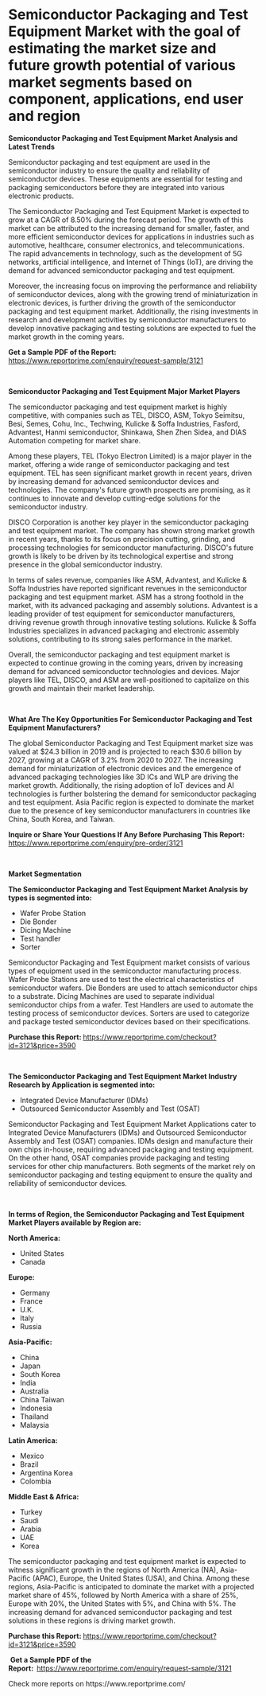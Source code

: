 <p><h1>Semiconductor Packaging and Test Equipment Market with the goal of estimating the market size and future growth potential of various market segments based on component, applications, end user and region</h1></p><p><strong>Semiconductor Packaging and Test Equipment Market Analysis and Latest Trends</strong></p>
<p><p>Semiconductor packaging and test equipment are used in the semiconductor industry to ensure the quality and reliability of semiconductor devices. These equipments are essential for testing and packaging semiconductors before they are integrated into various electronic products.</p><p>The Semiconductor Packaging and Test Equipment Market is expected to grow at a CAGR of 8.50% during the forecast period. The growth of this market can be attributed to the increasing demand for smaller, faster, and more efficient semiconductor devices for applications in industries such as automotive, healthcare, consumer electronics, and telecommunications. The rapid advancements in technology, such as the development of 5G networks, artificial intelligence, and Internet of Things (IoT), are driving the demand for advanced semiconductor packaging and test equipment.</p><p>Moreover, the increasing focus on improving the performance and reliability of semiconductor devices, along with the growing trend of miniaturization in electronic devices, is further driving the growth of the semiconductor packaging and test equipment market. Additionally, the rising investments in research and development activities by semiconductor manufacturers to develop innovative packaging and testing solutions are expected to fuel the market growth in the coming years.</p></p>
<p><strong>Get a Sample PDF of the Report:&nbsp;</strong> <a href="https://www.reportprime.com/enquiry/request-sample/3121">https://www.reportprime.com/enquiry/request-sample/3121</a></p>
<p>&nbsp;</p>
<p><strong>Semiconductor Packaging and Test Equipment Major Market Players</strong></p>
<p><p>The semiconductor packaging and test equipment market is highly competitive, with companies such as TEL, DISCO, ASM, Tokyo Seimitsu, Besi, Semes, Cohu, Inc., Techwing, Kulicke & Soffa Industries, Fasford, Advantest, Hanmi semiconductor, Shinkawa, Shen Zhen Sidea, and DIAS Automation competing for market share.</p><p>Among these players, TEL (Tokyo Electron Limited) is a major player in the market, offering a wide range of semiconductor packaging and test equipment. TEL has seen significant market growth in recent years, driven by increasing demand for advanced semiconductor devices and technologies. The company's future growth prospects are promising, as it continues to innovate and develop cutting-edge solutions for the semiconductor industry.</p><p>DISCO Corporation is another key player in the semiconductor packaging and test equipment market. The company has shown strong market growth in recent years, thanks to its focus on precision cutting, grinding, and processing technologies for semiconductor manufacturing. DISCO's future growth is likely to be driven by its technological expertise and strong presence in the global semiconductor industry.</p><p>In terms of sales revenue, companies like ASM, Advantest, and Kulicke & Soffa Industries have reported significant revenues in the semiconductor packaging and test equipment market. ASM has a strong foothold in the market, with its advanced packaging and assembly solutions. Advantest is a leading provider of test equipment for semiconductor manufacturers, driving revenue growth through innovative testing solutions. Kulicke & Soffa Industries specializes in advanced packaging and electronic assembly solutions, contributing to its strong sales performance in the market.</p><p>Overall, the semiconductor packaging and test equipment market is expected to continue growing in the coming years, driven by increasing demand for advanced semiconductor technologies and devices. Major players like TEL, DISCO, and ASM are well-positioned to capitalize on this growth and maintain their market leadership.</p></p>
<p>&nbsp;</p>
<p><strong>What Are The Key Opportunities For Semiconductor Packaging and Test Equipment Manufacturers?</strong></p>
<p><p>The global Semiconductor Packaging and Test Equipment market size was valued at $24.3 billion in 2019 and is projected to reach $30.6 billion by 2027, growing at a CAGR of 3.2% from 2020 to 2027. The increasing demand for miniaturization of electronic devices and the emergence of advanced packaging technologies like 3D ICs and WLP are driving the market growth. Additionally, the rising adoption of IoT devices and AI technologies is further bolstering the demand for semiconductor packaging and test equipment. Asia Pacific region is expected to dominate the market due to the presence of key semiconductor manufacturers in countries like China, South Korea, and Taiwan.</p></p>
<p><strong>Inquire or Share Your Questions If Any Before Purchasing This Report:</strong> <a href="https://www.reportprime.com/enquiry/pre-order/3121">https://www.reportprime.com/enquiry/pre-order/3121</a></p>
<p>&nbsp;</p>
<p><strong>Market Segmentation</strong></p>
<p><strong>The Semiconductor Packaging and Test Equipment Market Analysis by types is segmented into:</strong></p>
<p><ul><li>Wafer Probe Station</li><li>Die Bonder</li><li>Dicing Machine</li><li>Test handler</li><li>Sorter</li></ul></p>
<p><p>Semiconductor Packaging and Test Equipment market consists of various types of equipment used in the semiconductor manufacturing process. Wafer Probe Stations are used to test the electrical characteristics of semiconductor wafers. Die Bonders are used to attach semiconductor chips to a substrate. Dicing Machines are used to separate individual semiconductor chips from a wafer. Test Handlers are used to automate the testing process of semiconductor devices. Sorters are used to categorize and package tested semiconductor devices based on their specifications.</p></p>
<p><strong>Purchase this Report:&nbsp;</strong><a href="https://www.reportprime.com/checkout?id=3121&price=3590">https://www.reportprime.com/checkout?id=3121&price=3590</a></p>
<p>&nbsp;</p>
<p><strong>The Semiconductor Packaging and Test Equipment Market Industry Research by Application is segmented into:</strong></p>
<p><ul><li>Integrated Device Manufacturer (IDMs)</li><li>Outsourced Semiconductor Assembly and Test (OSAT)</li></ul></p>
<p><p>Semiconductor Packaging and Test Equipment Market Applications cater to Integrated Device Manufacturers (IDMs) and Outsourced Semiconductor Assembly and Test (OSAT) companies. IDMs design and manufacture their own chips in-house, requiring advanced packaging and testing equipment. On the other hand, OSAT companies provide packaging and testing services for other chip manufacturers. Both segments of the market rely on semiconductor packaging and testing equipment to ensure the quality and reliability of semiconductor devices.</p></p>
<p>&nbsp;</p>
<p><strong>In terms of Region, the Semiconductor Packaging and Test Equipment Market Players available by Region are:</strong></p>
<p>
    <p> <strong> North America: </strong>
        <ul>
            <li>United States</li>
            <li>Canada</li>
        </ul>
        </p> 
    <p> <strong> Europe: </strong>
        <ul>
            <li>Germany</li>
            <li>France</li>
            <li>U.K.</li>
            <li>Italy</li>
            <li>Russia</li>
        </ul>
        </p> 
    <p> <strong> Asia-Pacific: </strong>
        <ul>
            <li>China</li>
            <li>Japan</li>
            <li>South Korea</li>
            <li>India</li>
            <li>Australia</li>
            <li>China Taiwan</li>
            <li>Indonesia</li>
            <li>Thailand</li>
            <li>Malaysia</li>
        </ul>
        </p> 
    <p> <strong> Latin America: </strong>
        <ul>
            <li>Mexico</li>
            <li>Brazil</li>
            <li>Argentina Korea</li>
            <li>Colombia</li>
        </ul>
        </p> 
    <p> <strong> Middle East & Africa: </strong>
        <ul>
            <li>Turkey</li>
            <li>Saudi</li>
            <li>Arabia</li>
            <li>UAE</li>
            <li>Korea</li>
        </ul>
    </p>
    </p>
<p><p>The semiconductor packaging and test equipment market is expected to witness significant growth in the regions of North America (NA), Asia-Pacific (APAC), Europe, the United States (USA), and China. Among these regions, Asia-Pacific is anticipated to dominate the market with a projected market share of 45%, followed by North America with a share of 25%, Europe with 20%, the United States with 5%, and China with 5%. The increasing demand for advanced semiconductor packaging and test solutions in these regions is driving market growth.</p></p>
<p><strong>Purchase this Report: </strong><a href="https://www.reportprime.com/checkout?id=3121&price=3590">https://www.reportprime.com/checkout?id=3121&price=3590</a></p>
<p>&nbsp;<strong>Get a Sample PDF of the Report:&nbsp;&nbsp;</strong><a href="https://www.reportprime.com/enquiry/request-sample/3121">https://www.reportprime.com/enquiry/request-sample/3121</a></p>
<p><strong></strong></p>
<p>Check more reports on https://www.reportprime.com/</p>